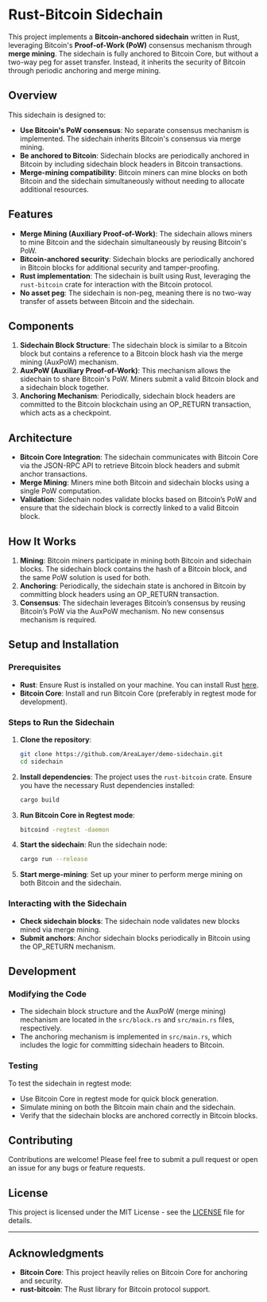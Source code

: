 
# **Rust-Bitcoin Sidechain**

This project implements a **Bitcoin-anchored sidechain** written in Rust, leveraging Bitcoin's **Proof-of-Work (PoW)** consensus mechanism through **merge mining**. The sidechain is fully anchored to Bitcoin Core, but without a two-way peg for asset transfer. Instead, it inherits the security of Bitcoin through periodic anchoring and merge mining.

## **Overview**

This sidechain is designed to:
- **Use Bitcoin's PoW consensus**: No separate consensus mechanism is implemented. The sidechain inherits Bitcoin's consensus via merge mining.
- **Be anchored to Bitcoin**: Sidechain blocks are periodically anchored in Bitcoin by including sidechain block headers in Bitcoin transactions.
- **Merge-mining compatibility**: Bitcoin miners can mine blocks on both Bitcoin and the sidechain simultaneously without needing to allocate additional resources.

## **Features**
- **Merge Mining (Auxiliary Proof-of-Work)**: The sidechain allows miners to mine Bitcoin and the sidechain simultaneously by reusing Bitcoin's PoW.
- **Bitcoin-anchored security**: Sidechain blocks are periodically anchored in Bitcoin blocks for additional security and tamper-proofing.
- **Rust implementation**: The sidechain is built using Rust, leveraging the `rust-bitcoin` crate for interaction with the Bitcoin protocol.
- **No asset peg**: The sidechain is non-peg, meaning there is no two-way transfer of assets between Bitcoin and the sidechain.

## **Components**
1. **Sidechain Block Structure**: The sidechain block is similar to a Bitcoin block but contains a reference to a Bitcoin block hash via the merge mining (AuxPoW) mechanism.
2. **AuxPoW (Auxiliary Proof-of-Work)**: This mechanism allows the sidechain to share Bitcoin's PoW. Miners submit a valid Bitcoin block and a sidechain block together.
3. **Anchoring Mechanism**: Periodically, sidechain block headers are committed to the Bitcoin blockchain using an OP_RETURN transaction, which acts as a checkpoint.

## **Architecture**

- **Bitcoin Core Integration**: The sidechain communicates with Bitcoin Core via the JSON-RPC API to retrieve Bitcoin block headers and submit anchor transactions.
- **Merge Mining**: Miners mine both Bitcoin and sidechain blocks using a single PoW computation.
- **Validation**: Sidechain nodes validate blocks based on Bitcoin’s PoW and ensure that the sidechain block is correctly linked to a valid Bitcoin block.

## **How It Works**
1. **Mining**: Bitcoin miners participate in mining both Bitcoin and sidechain blocks. The sidechain block contains the hash of a Bitcoin block, and the same PoW solution is used for both.
2. **Anchoring**: Periodically, the sidechain state is anchored in Bitcoin by committing block headers using an OP_RETURN transaction.
3. **Consensus**: The sidechain leverages Bitcoin’s consensus by reusing Bitcoin’s PoW via the AuxPoW mechanism. No new consensus mechanism is required.

## **Setup and Installation**

### **Prerequisites**
- **Rust**: Ensure Rust is installed on your machine. You can install Rust [here](https://www.rust-lang.org/tools/install).
- **Bitcoin Core**: Install and run Bitcoin Core (preferably in regtest mode for development).

### **Steps to Run the Sidechain**
1. **Clone the repository**:
   ```bash
   git clone https://github.com/AreaLayer/demo-sidechain.git
   cd sidechain
   ```

2. **Install dependencies**:
   The project uses the `rust-bitcoin` crate. Ensure you have the necessary Rust dependencies installed:
   ```bash
   cargo build
   ```

3. **Run Bitcoin Core in Regtest mode**:
   ```bash
   bitcoind -regtest -daemon
   ```

4. **Start the sidechain**:
   Run the sidechain node:
   ```bash
   cargo run --release
   ```

5. **Start merge-mining**:
   Set up your miner to perform merge mining on both Bitcoin and the sidechain.

### **Interacting with the Sidechain**
- **Check sidechain blocks**: The sidechain node validates new blocks mined via merge mining.
- **Submit anchors**: Anchor sidechain blocks periodically in Bitcoin using the OP_RETURN mechanism.

## **Development**

### **Modifying the Code**
- The sidechain block structure and the AuxPoW (merge mining) mechanism are located in the `src/block.rs` and `src/main.rs` files, respectively.
- The anchoring mechanism is implemented in `src/main.rs`, which includes the logic for committing sidechain headers to Bitcoin.

### **Testing**
To test the sidechain in regtest mode:
- Use Bitcoin Core in regtest mode for quick block generation.
- Simulate mining on both the Bitcoin main chain and the sidechain.
- Verify that the sidechain blocks are anchored correctly in Bitcoin blocks.

## **Contributing**
Contributions are welcome! Please feel free to submit a pull request or open an issue for any bugs or feature requests.

## **License**
This project is licensed under the MIT License - see the [LICENSE](LICENSE) file for details.

---

## **Acknowledgments**
- **Bitcoin Core**: This project heavily relies on Bitcoin Core for anchoring and security.
- **rust-bitcoin**: The Rust library for Bitcoin protocol support.
